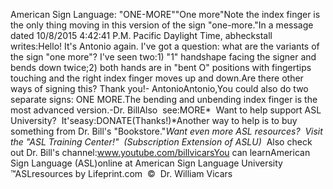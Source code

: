 American Sign Language: "ONE-MORE""One more"Note the index finger is the only thing moving in this version of the sign "one-more."In a message dated 10/8/2015 4:42:41 P.M. Pacific Daylight Time, abheckstall 
writes:Hello! It's Antonio again. I've got a question: what are the variants of the 
sign "one more"? I've seen two:1) "1" handshape facing the signer and bends down twice;2) both hands are in "bent O" positions with fingertips touching and the right 
index finger moves up and down.Are there other ways of signing this? Thank you!- AntonioAntonio,You could also do two separate signs: ONE MORE.The bending and unbending index finger is the most advanced version.-Dr. BillAlso  see:MORE* 
Want to help support ASL University?  It'seasy:DONATE(Thanks!)*Another way to help is to buy something from Dr. Bill's "Bookstore."*Want even more ASL resources?  Visit the "ASL Training Center!"  (Subscription 
Extension of ASLU)*  Also check out Dr. Bill's channel:www.youtube.com/billvicarsYou can learnAmerican Sign Language (ASL)online at American Sign Language University ™ASLresources by Lifeprint.com  ©  Dr. William Vicars